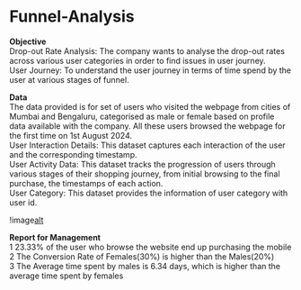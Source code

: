 # Funnel-Analysis

**Objective**					
Drop-out Rate Analysis: The company wants to analyse the drop-out rates across various user categories in order to find issues in user journey.						
User Journey: To understand the user journey in terms of time spend by the user at various stages of funnel.						
						
**Data**					
The data provided is for set of users who visited the webpage from cities of Mumbai and Bengaluru, categorised as male or female based on profile data available with the company. All these users browsed the webpage for the first time on 1st August 2024. 						
User Interaction Details: This dataset captures each interaction of the user and the corresponding timestamp.						
User Activity Data: This dataset tracks the progression of users through various stages of their shopping journey, from initial browsing to the final purchase, the timestamps of each action.						
User Category: This dataset provides the information of user category with user id.					

!image[alt]()

**Report for Management**			
1	23.33% of the user who browse the website end up purchasing the mobile						
2	The Conversion Rate of Females(30%) is higher than the Males(20%)						
3	The Average time spent by males is 6.34 days, which is higher than the average time spent by females						
